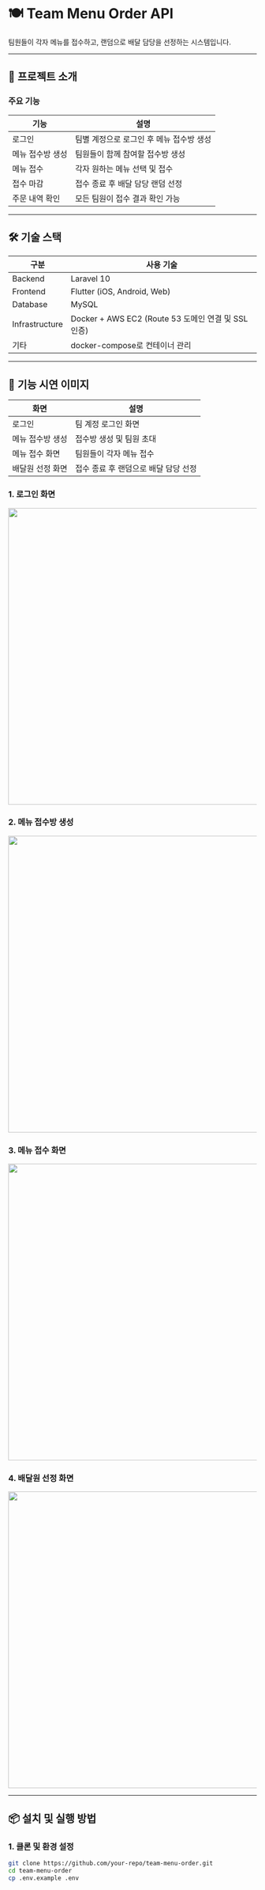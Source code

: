 # 🍽️ Team Menu Order API

팀원들이 각자 메뉴를 접수하고, 랜덤으로 배달 담당을 선정하는 시스템입니다.  

---

## 📌 프로젝트 소개

### 주요 기능
| 기능 | 설명 |
|---|---|
| 로그인 | 팀별 계정으로 로그인 후 메뉴 접수방 생성 |
| 메뉴 접수방 생성 | 팀원들이 함께 참여할 접수방 생성 |
| 메뉴 접수 | 각자 원하는 메뉴 선택 및 접수 |
| 접수 마감 | 접수 종료 후 배달 담당 랜덤 선정 |
| 주문 내역 확인 | 모든 팀원이 접수 결과 확인 가능 |

---

## 🛠️ 기술 스택

| 구분 | 사용 기술 |
|---|---|
| Backend | Laravel 10 |
| Frontend | Flutter (iOS, Android, Web) |
| Database | MySQL |
| Infrastructure | Docker + AWS EC2 (Route 53 도메인 연결 및 SSL 인증) |
| 기타 | docker-compose로 컨테이너 관리 |

---

## 📲 기능 시연 이미지

|화면|설명|
|---|---|
| 로그인 | 팀 계정 로그인 화면 |
| 메뉴 접수방 생성 | 접수방 생성 및 팀원 초대 |
| 메뉴 접수 화면 | 팀원들이 각자 메뉴 접수 |
| 배달원 선정 화면 | 접수 종료 후 랜덤으로 배달 담당 선정 |

### 1. 로그인 화면
<img src="docs/assets/images/login.png" width="600">

### 2. 메뉴 접수방 생성
<img src="docs/assets/images/room_create.png" width="600">

### 3. 메뉴 접수 화면
<img src="docs/assets/gifs/menu_order.gif" width="600">

### 4. 배달원 선정 화면
<img src="docs/assets/gifs/delivery_pick.gif" width="600">

---

## 📦 설치 및 실행 방법

### 1. 클론 및 환경 설정

```bash
git clone https://github.com/your-repo/team-menu-order.git
cd team-menu-order
cp .env.example .env
```
